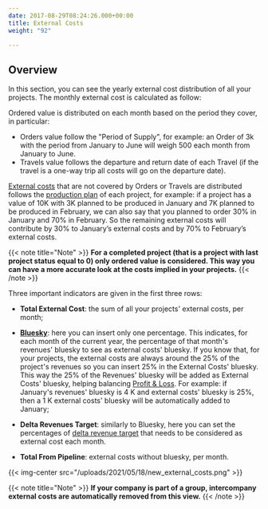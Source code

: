 ```yaml
---
date: 2017-08-29T08:24:26.000+00:00
title: External Costs
weight: "92"

---
```

## Overview

In this section, you can see the yearly external cost distribution of all your projects. The monthly external cost is calculated as follow:

Ordered value is distributed on each month based on the period they cover, in particular:

* Orders value follow the "Period of Supply", for example: an Order of 3k with the period from January to June will weigh 500 each month from January to June.
* Travels value follows the departure and return date of each Travel (if the travel is a one-way trip all costs will go on the departure date). 

[External costs](http://support.wethod.com/budget/index/) that are not covered by Orders or Travels are distributed follows the [production plan](http://support.wethod.com/finance/index/#production-plan) of each project, for example: if a project has a value of 10K with 3K planned to be produced in January and 7K planned to be produced in February, we can also say that you planned to order 30% in January and 70% in February. So the remaining external costs will contribute by 30% to January’s external costs and by 70% to February’s external costs. 

{{< note title="Note" >}}
**For a completed project (that is a project with last project status equal to 0) only ordered value is considered. This way you can have a more accurate look at the costs implied in your projects.**
{{< /note >}}

Three important indicators are given in the first three rows:

* **Total External Cost**: the sum of all your projects' external costs, per month;

* **[Bluesky](http://support.wethod.com/glossary/index/#bluesky)**: here you can insert only one percentage. This indicates, for each month of the current year, the percentage of that month's revenues' bluesky to see as external costs' bluesky. If you know that, for your projects, the external costs are always around the 25% of the project's revenues so you can insert 25% in the External Costs' bluesky. This way the 25% of the Revenues' bluesky will be added as External Costs' bluesky, helping balancing [Profit & Loss](http://support.wethod.com/profit-loss/index/). For example: if January's revenues' bluesky is 4 K and external costs' bluesky is 25%, then a 1 K external costs' bluesky will be automatically added to January;

* **Delta Revenues Target**: similarly to Bluesky, here you can set the percentages of [delta revenue target](http://support.wethod.com/revenues/index/) that needs to be considered as external cost each month.

* **Total From Pipeline**: external costs without bluesky, per month.

{{< img-center src="/uploads/2021/05/18/new_external_costs.png" >}}

{{< note title="Note" >}}
**If your company is part of a group, intercompany external costs are automatically removed from this view.**
{{< /note >}}